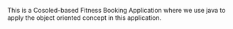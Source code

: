 This is a Cosoled-based Fitness Booking Application where we use java to apply the object oriented concept in this application.
